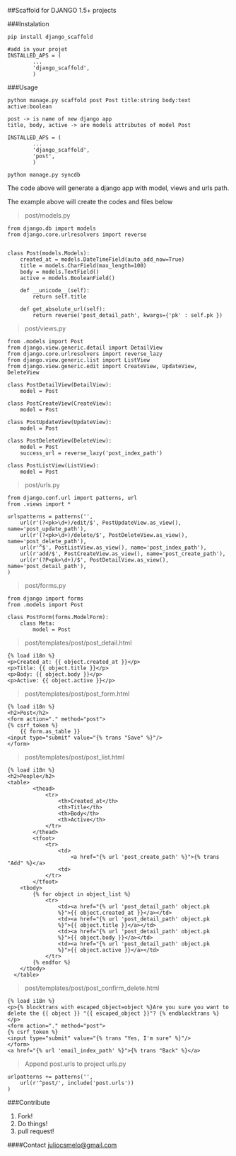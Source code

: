 ##Scaffold for DJANGO 1.5+ projects

###Instalation

    pip install django_scaffold

    #add in your projet
    INSTALLED_APS = (
            ...
            'django_scaffold',
            )

###Usage

    python manage.py scaffold post Post title:string body:text active:boolean

    post -> is name of new django app
    title, body, active -> are models attributes of model Post

    INSTALLED_APS = (
            ...
            'django_scaffold',
            'post',
            )

    python manage.py syncdb

The code above will generate a django app with model, views and urls path.

The example above will create the codes and files below

>post/models.py

    from django.db import models
    from django.core.urlresolvers import reverse


    class Post(models.Models):
        created_at = models.DateTimeField(auto_add_now=True)
        title = models.CharField(max_length=100)
        body = models.TextField()
        active = models.BooleanField()

        def __unicode__(self):
            return self.title

        def get_absolute_url(self):
            return reverse('post_detail_path', kwargs={'pk' : self.pk })

>post/views.py

    from .models import Post
    from django.view.generic.detail import DetailView
    from django.core.urlresolvers import reverse_lazy
    from django.view.generic.list import ListView
    from django.view.generic.edit import CreateView, UpdateView, DeleteView

    class PostDetailView(DetailView):
        model = Post

    class PostCreateView(CreateView):
        model = Post

    class PostUpdateView(UpdateView):
        model = Post

    class PostDeleteView(DeleteView):
        model = Post
        success_url = reverse_lazy('post_index_path')

    class PostListView(ListView):
        model = Post

>post/urls.py


    from django.conf.url import patterns, url
    from .views import *

    urlspatterns = patterns('',
        url(r'(?<pk>\d+)/edit/$', PostUpdateView.as_view(), name='post_update_path'),
        url(r'(?<pk>\d+)/delete/$', PostDeleteView.as_view(), name='post_delete_path'),
        url(r'^$', PostListView.as_view(), name='post_index_path'),
        url(r'add/$', PostCreateView.as_view(), name='post_create_path'),
        url(r'(?P<pk>\d+)/$', PostDetailView.as_view(), name='post_detail_path'),
    )

>post/forms.py

    from django import forms
    from .models import Post

    class PostForm(forms.ModelForm):
        class Meta:
            model = Post


>post/templates/post/post_detail.html

    {% load i18n %}
    <p>Created_at: {{ object.created_at }}</p>
    <p>Title: {{ object.title }}</p>
    <p>Body: {{ object.body }}</p>
    <p>Active: {{ object.active }}</p>

>post/templates/post/post_form.html

    {% load i18n %}
    <h2>Post</h2>
    <form action="." method="post">
    {% csrf_token %}
        {{ form.as_table }}
    <input type="submit" value="{% trans "Save" %}"/>
    </form>

>post/templates/post/post_list.html

    {% load i18n %}
    <h2>People</h2>
	<table>
			<thead>
				<tr>
					<th>Created_at</th>
					<th>Title</th>
					<th>Body</th>
					<th>Active</th>
				</tr>
			</thead>
			<tfoot>
				<tr>
					<td>
						<a href="{% url 'post_create_path' %}">{% trans "Add" %}</a>
					<td>
				</tr>
			</tfoot>
		<tbody>
			{% for object in object_list %}
				<tr>
					<td><a href="{% url 'post_detail_path' object.pk
                    %}">{{ object.created_at }}</a></td>
					<td><a href="{% url 'post_detail_path' object.pk
                    %}">{{ object.title }}</a></td>
					<td><a href="{% url 'post_detail_path' object.pk
                    %}">{{ object.body }}</a></td>
					<td><a href="{% url 'post_detail_path' object.pk
                    %}">{{ object.active }}</a></td>
				</tr>
			{% endfor %}
		</tbody>
	  </table>

>post/templates/post/post_confirm_delete.html

    {% load i18n %}
    <p>{% blocktrans with escaped_object=object %}Are you sure you want to delete the {{ object }} "{{ escaped_object }}"? {% endblocktrans %}</p>
    <form action="." method="post">
    {% csrf_token %}
    <input type="submit" value="{% trans "Yes, I'm sure" %}"/>
    </form>
    <a href="{% url 'email_index_path' %}">{% trans "Back" %}</a>

> Append post.urls to project urls.py

    urlpatterns += patterns('',
        url(r'^post/', include('post.urls'))
    )

###Contribute
1. Fork!
2. Do things!
3. pull request!

####Contact
juliocsmelo@gmail.com
